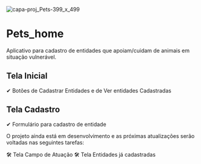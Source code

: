 ![capa-proj_Pets-399_x_499](https://github.com/Priscila-Ribeiro/App-Pets/assets/138686083/59f76618-5d4a-4247-a137-16d9388ac03b)


# Pets_home
Aplicativo para cadastro de entidades que apoiam/cuidam de animais em situação vulnerável.

## Tela Inicial
✔ Botões de Cadastrar Entidades e de Ver entidades Cadastradas

## Tela Cadastro
✔ Formulário para cadastro  de entidade

O projeto ainda está em desenvolvimento e as próximas atualizações serão voltadas nas seguintes tarefas:

🛠 Tela Campo de Atuação
🛠 Tela Entidades já cadastradas